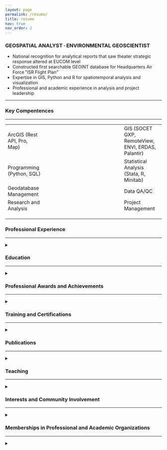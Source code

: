 ```yaml
---
layout: page
permalink: /resume/
title: resume
nav: true
nav_order: 2
---
```


<h3>GEOSPATIAL ANALYST ∙ ENVIRONMENTAL GEOSCIENTIST</h3>

* National recognition for analytical reports that saw theater strategic response altered at EUCOM level
* Constructed first searchable GEOINT database for Headquarters Air Force "ISR Flight Plan"
* Expertise in GIS, Python and R for spatiotemporal analysis and visualization
* Professional and academic experience in analysis and project leadership

***

<h3>Key Compentences</h3>
 
***
<table style="width:100%">
<tbody>
	<tr>
		<td>ArcGIS (Rest API, Pro, Map)</td>
		<td style="width:50%"> </td>
		<td>GIS (SOCET GXP, RemoteView, ENVI, ERDAS, Palantir)</td>
	</tr>
	<tr>
		<td>Programming (Python, SQL)</td>
		<td> </td>
		<td>Statistical Analysis (Stata, R, Minitab)</td>
	</tr>
	<tr>
		<td>Geodatabase Management</td>
		<td> </td>
		<td>Data QA/QC</td>
	</tr>
 	<tr>
		<td>Research and Analysis</td>
		<td> </td>
		<td>Project Management</td>
	</tr>
	<tr style="height:20px">
		<td> </td>
		<td> </td>
		<td> </td>
	</tr>
</tbody>
</table>

<h3>Professional Experience</h3>

***
 
<details><summary> </summary>
<ul>
  <li>lorem ipsum</li>
</ul>
</details>

<h3>Education</h3>
 
***
 
<details><summary> </summary>
<ul>
  <li><strong>American Military University,</strong> Charles Town, WV | exp. 2022
	  <DD>BS Natural Sciences, concentration in Earth Sciences</DD> <!-- No Space --></li>
  <li><strong>Thomas Edison State University,</strong> Trenton, NJ | exp. 2022
	  <DD>BA Environmental Studies and Mathematics</DD> <!-- No Space -->
	  <DD>BSBA in Healthcare Management and Finance</DD> <!-- No Space -->
	  <DD>AS Natural Sciences and Mathematics in Computer Science and Mathematics</DD> <!-- No Space -->
	  <DD>AAS Health Studies</DD> <!-- No Space -->
	</li>
  <li><strong>Pennsylvania State University,</strong> University Park, PA | 2022
	  <DD>BS Economics, minors in Geography and Energy Business Finance</DD> <!-- No Space -->
	  <DD>GPA: 3.9 (magna cum laude)</DD> <!-- No Space --></li>
  <li><strong>Community College of the Airforce,</strong> Maxwell AFB, AL | 2018
	  <DD>AAS Intelligence Studies and Technology</DD> <!-- No Space --></li>
</ul>
</details>

<h3>Professional Awards and Achievements</h3>
 
***
<details><summary> </summary>
<ul>
  <li>Invited Presentation at 14th Annual Conference on Global Challenges, Drexel University | 05/2021</li>
  <li>Flight of the Quarter for DOOC flight, 450th Intelligence Squadron | 12/2020</li>
  <li>Airman Below the Zone (BTZ) | 01/2019</li>
  <li>Awarded (coined) by Deputy Chief of Staff for Headquarters Air Force ISR | 12/2018</li>
  <li>Flight of the Quarter for DOX flight, 450th Intelligence Squadron | 09/2018</li>
  <li>Squadron Outstanding Airman of the Quarter, 450th Intelligence Squadron | 06/2018</li>
<blockquote style="font-size:12px"><em>Lauded by NASIC for GEOINT threat report identifying enemy mobility exercise site</em></blockquote> 
  <li>Squadron Outstanding Airman of the Month, 450th Intelligence Squadron | 05/2018</li>
  <li>Awarded (coined) by Director of National Geospatial-Intelligence Agency | 03/2018</li>
<blockquote style="font-size:12px"><em>Authored a high visibility GEOINT report identifying enemy tactical change that led to theater strategic response changes at the EUCOM level (CONOP)</em></blockquote>
  <li>Technical Training Academic Achievement Award | 08/2017</li>
  <li>Basic Military Training Honor Grad | 03/2017</li>
</ul>
</details>

<h3>Training and Certifications</h3>
 
***
 
<details><summary> </summary>
<ul>
  <li><strong>ESRI Training Courses</strong> (104 hours) | 12/2018-Present<br>
   <em>(^indicates formal instructor-led)</em><br></li>
<ul>
  <li>Spatial Analysis with ArcGIS Pro (24 hours)^</li>
  <li>Image Exploitation for Defense and Intelligence (24 hours)^</li>
  <li>Using ArcGIS for Geospatial Intelligence Analysis (16 hours)^</li>
  <li>Portal for ArcGIS: User Workflows (PAUD) (16 hours)^</li>
  <li>Introduction to Geospatial Concepts for Intelligence (16 hours)^</li>
</ul>
  <li><strong>Airman Leadership School, Kapaun AFB,</strong> R-P, Germany | 09/2019</li>
  <li><strong>1N1X1 Imagery Analysis Course, Goodfellow AFB,</strong> TX | 09/2017</li>
  <li><strong>Air Force Basic Military Training,</strong> Lackland AFB, TX | 03/2017</li>
</ul>
</details>

<h3>Publications</h3>
 
***
 
<details><summary> </summary>
<ul>
  <li>McNamara, C. J., & McNamara, S. (2021). Perceived Preparedness and (In-)Action: a Multi-Method Analysis of Risk, Behavior, and Socio-Demographics. Working paper.</li>
</ul>
</details>

<h3>Teaching</h3>
 
***
 
<details><summary> </summary>
<ul>
  <li> USAF Group-level Course on GIS Fundamentals, Ramstein AB, 693rd Group | 2022</li>
  <li> USAF Group-level GIS Instructor for ArcGIS Pro/Data Management (incl. Data QC) | 2019</li>
</ul>
</details>

<h3>Interests and Community Involvement</h3>
 
***
 
<details><summary> </summary>
<ul>
  <li>2018/2019: Ran cooking area for 400 service members/families across multiple summer events</li>
  <li>02-10/2018: Organized ongoing 693 ISRG fundraiser. Managed $3,600 budget, raised profits of $1,300. Proceeds were used to fund 6 squadron events</li>
</ul>
</details>

<h3>Memberships in Professional and Academic Organizations</h3>

***

<details><summary> </summary>
American Statistical Association (ASA), Gamma Theta Upsilon International Geography Honors Society (Alpha Tau Chapter), Alpha Sigma Lambda Academic Honors Society (Pi Delta Chi Chapter)</details>

